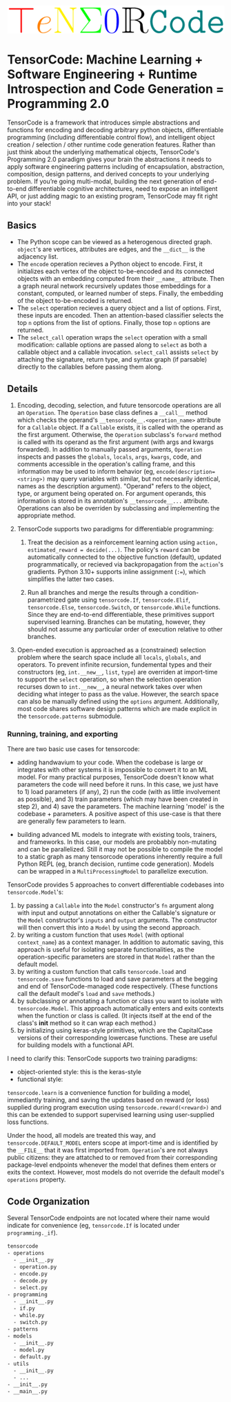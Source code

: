 ![](assets/img/logo-color.png)

# TensorCode: Machine Learning + Software Engineering + Runtime Introspection and Code Generation = Programming 2.0

TensorCode is a framework that introduces simple abstractions and functions for encoding and decoding arbitrary python objects, differentiable programming (including differentiable control flow), and intelligent object creation / selection / other runtime code generation features. Rather than just think about the underlying mathematical objects, TensorCode's Programming 2.0 paradigm gives your brain the abstractions it needs to apply software engineering patterns including of encapsulation, abstraction, composition, design patterns, and derived concepts to your underlying problem. If you’re going multi-modal, building the next generation of end-to-end differentiable cognitive architectures, need to expose an intelligent API, or just adding magic to an existing program, TensorCode may fit right into your stack!

## Basics

- The Python scope can be viewed as a heterogenous directed graph. `object`'s are vertices, attributes are edges, and the `__dict__` is the adjacency list.
- The `encode` operation recieves a Python object to encode. First, it initializes each vertex of the object to-be-encoded and its connected objects with an embedding computed from their `__name__` attribute. Then a graph neural network recursively updates those embeddings for a constant, computed, or learned number of steps. Finally, the embedding of the object to-be-encoded is returned.
- The `select` operation recieves a query object and a list of options. First, these inputs are encoded. Then an attention-based classifier selects the top `n` options from the list of options. Finally, those top `n` options are returned.
- The `select_call` operation wraps the `select` operation with a small modification: callable options are passed along to `select` as both a callable object and a callable invocation. `select_call` assists `select` by attaching the signature, return type, and syntax graph (if parsable) directly to the callables before passing them along.

## Details

1. Encoding, decoding, selection, and future tensorcode operations are all an `Operation`. The `Operation` base class defines a `__call__` method which checks the operand's `__tensorcode__.<operation_name>` attribute for a `Callable` object. If a `Callable` exists, it is called with the operand as the first argument. Otherwise, the `Operation` subclass's `forward` method is called with its operand as the first argument (with args and kwargs forwarded). In addition to manually passed arguments, `Operation` inspects and passes the `globals`, `locals`, `args`, `kwargs`, code, and comments accessible in the operation's calling frame, and this information may be used to inform behavior (eg, `encode(description=<string>)` may query variables with similar, but not necesarily identical, names as the description argument). "Operand" refers to the object, type, or argument being operated on. For argument operands, this information is stored in its annotation's `__tensorcode__...` attribute. Operations can also be overriden by subclassing and implementing the appropriate method.

2. TensorCode supports two paradigms for differentiable programming:

   1. Treat the decision as a reinforcement learning action using `action, estimated_reward = decide(...)`. The policy's `reward` can be automatically connected to the objective function (default), updated programmatically, or recieved via backpropagation from the `action`'s gradients. Python 3.10+ supports inline assignment (`:=`), which simplifies the latter two cases.

   2. Run all branches and merge the results through a condition-parametrized gate using `tensorcode.If`, `tensorcode.Elif`, `tensorcode.Else`, `tensorcode.Switch`, or `tensorcode.While` functions. Since they are end-to-end differentiable, these primitives support supervised learning. Branches can be mutating, however, they should not assume any particular order of execution relative to other branches.

3. Open-ended execution is approached as a (constrained) selection problem where the search space include all `locals`, `globals`, and operators. To prevent infinite recursion, fundemental types and their constructors (eg, `int.__new__`, `list`, `type`) are overriden at import-time to support the `select` operation, so when the selection operation recurses down to `int.__new__`, a neural network takes over when deciding what integer to pass as the value. However, the search space can also be manually defined using the `options` argument. Additionally, most code shares software design patterns which are made explicit in the `tensorcode.patterns` submodule.

### Running, training, and exporting

There are two basic use cases for tensorcode:

- adding handwavium to your code. When the codebase is large or integrates with other systems it is impossible to convert it to an ML model. For many practical purposes, TensorCode doesn't know what parameters the code will need before it runs. In this case, we just have to 1) load parameters (if any), 2) run the code (with as little involvement as possible), and 3) train parameters (which may have been created in step 2), and 4) save the parameters. The machine learning 'model' is the codebase + parameters. A positive aspect of this use-case is that there are generally few parameters to learn.

- building advanced ML models to integrate with existing tools, trainers, and frameworks. In this case, our models are probabbly non-mutating and can be parallelized. Still it may not be possible to compile the model to a static graph as many tensorcode operations inherently require a full Python REPL (eg, branch decision, runtime code generation). Models can be wrapped in a `MultiProcessingModel` to parallelize execution.

TensorCode provides 5 approaches to convert differentiable codebases into `tensorcode.Model`'s:

1. by passing a `Callable` into the `Model` constructor's `fn` argument along with input and output annotations on either the Callable's signature or the `Model` constructor's `inputs` and `output` arguments. The constructor will then convert this into a `Model` by using the second approach.
2. by writing a custom function that uses `Model` (with optional `context_name`) as a context manager. In addition to automatic saving, this approach is useful for isolating separate functionalities, as the operation-specific parameters are stored in that `Model` rather than the default model.
3. by writing a custom function that calls `tensorcode.load` and `tensorcode.save` functions to load and save parameters at the begging and end of TensorCode-managed code respectively. (These functions call the default model's `load` and `save` methods.)
4. by subclassing or annotating a function or class you want to isolate with `tensorcode.Model`. This approach automatically enters and exits contexts when the function or class is called. (It injects itself at the end of the class's __init__ method so it can wrap each method.)
5. by initializing using keras-style primitives, which are the CapitalCase versions of their corresponding lowercase functions. These are useful for building models with a functional API.

I need to clarify this: TensorCode supports two training paradigms:

- object-oriented style: this is the keras-style
- functional style:

`tensorcode.learn` is a convenience function for building a model, immediantly training, and saving the updates based on reward (or loss) supplied during program execution using `tensorcode.reward(<reward>)` and this can be extended to support supervised learning using user-supplied loss functions.

Under the hood, all models are treated this way, and `tensorcode.DEFAULT_MODEL` enters scope at import-time and is identified by the `__FILE__` that it was first imported from. `Operation`'s are not always public citizens: they are attatched to or removed from their corresponding package-level endpoints whenever the model that defines them enters or exits the context. However, most models do not override the default model's `operations` property.

## Code Organization

Several TensorCode endpoints are not located where their name would indicate for convenience (eg, `tensorcode.If` is located under `programming._if`).

```
tensorcode
- operations
  - __init__.py
  - operation.py
  - encode.py
  - decode.py
  - select.py
- programming
  - __init__.py
  - if.py
  - while.py
  - switch.py
- patterns
- models
  - __init__.py
  - model.py
  - default.py
- utils
  - __init__.py
  - ...
- __init__.py
- __main__.py
```

